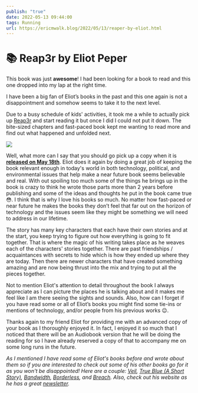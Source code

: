 ```yaml
---
publish: "true"
date: 2022-05-13 09:44:00
tags: Running
url: https://ericmwalk.blog/2022/05/13/reaper-by-eliot.html
---
```


# 📚 Reap3r by Eliot Peper

This book was just **awesome**! I had been looking for a book to read and this one dropped into my lap at the right time.

I have been a big fan of Eliot’s books in the past and this one again is not a disappointment and somehow seems to take it to the next level.

Due to a busy schedule of kids' activities, it took me a while to actually pick up [Reap3r](https://eliotpeper.com/books/reap3r) and start reading it but once I did I could not put it down. The bite-sized chapters and fast-paced book kept me wanting to read more and find out what happened and unfolded next.

![](https://ericmwalk.blog/uploads/2022/9fb2a72db8.jpg)

Well, what more can I say that you should go pick up a copy when it is **[released on May 18th](https://www.amazon.com/Reap3r-Eliot-Peper-ebook/dp/B09PZNWKGQ)**. Eliot does it again by doing a great job of keeping the book relevant enough in today's world in both technology, political, and environmental issues that help make a near future book seems believable and real. With out spoiling too much some of the things he brings up in the book is crazy to think he wrote those parts more than 2 years before publishing and some of the ideas and thoughts he put in the book came true 😳. I think that is why I love his books so much. No matter how fast-paced or near future he makes the books they don’t feel that far out on the horizon of technology and the issues seem like they might be something we will need to address in our lifetime.

The story has many key characters that each have their own stories and at the start, you keep trying to figure out how everything is going to fit together. That is where the magic of his writing takes place as he weaves each of the characters' stories together. There are past friendships / acquaintances with secrets to hide which is how they ended up where they are today. Then there are newer characters that have created something amazing and are now being thrust into the mix and trying to put all the pieces together.

Not to mention Eliot's attention to detail throughout the book I always appreciate as I can picture the places he is talking about and it makes me feel like I am there seeing the sights and sounds. Also, how can I forget if you have read some or all of Eliot’s books you might find some tie-ins or mentions of technology, and/or people from his previous works 😉.

Thanks again to my friend Eliot for providing me with an advanced copy of your book as I thoroughly enjoyed it. In fact, I enjoyed it so much that I noticed that there will be an Audiobook version that he will be doing the reading for so I have already reserved a copy of that to accompany me on some long runs in the future.

*As I mentioned I have read some of Eliot's books before and wrote about them so if you are interested to check out some of his other books go for it as you won't be disappointed! Here are a couple: [Veil](https://ericmwalk.blog/2020/05/28/veil-by-eliot.html), [True Blue (A Short Story)](https://ericmwalk.blog/2017/06/23/true-blue-a.html), [Bandwidth](https://ericmwalk.blog/2018/04/01/bandwidth-by-eliot.html), [Borderless](https://ericmwalk.blog/2020/05/28/veil-by-eliot.html), and [Breach](https://ericmwalk.blog/2019/05/breach-by-eliot-peper.html). Also, check out his website as he has a great [newsletter](https://eliotpeper.com).*
